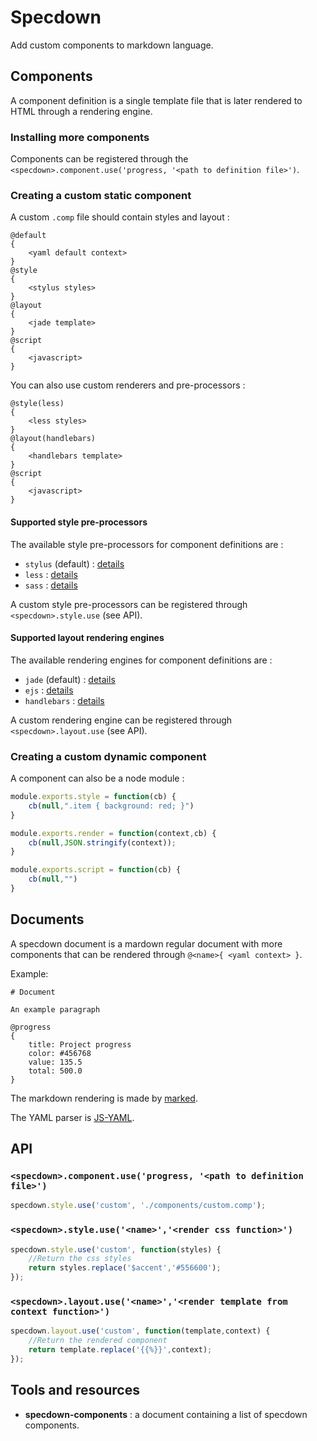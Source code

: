 # Specdown

Add custom components to markdown language.

## Components

A component definition is a single template file that is later rendered to HTML through a rendering engine.

### Installing more components

Components can be registered through the `<specdown>.component.use('progress, '<path to definition file>')`.

### Creating a custom static component

A custom `.comp` file should contain styles and layout :

```
@default
{
	<yaml default context>
}
@style
{
	<stylus styles>
}
@layout
{
	<jade template>
}
@script
{
	<javascript>
}
```

You can also use custom renderers and pre-processors :

```
@style(less)
{
	<less styles>
}
@layout(handlebars)
{
	<handlebars template>
}
@script
{
	<javascript>
}
```

#### Supported style pre-processors

The available style pre-processors for component definitions are :

* `stylus` (default) : [details](https://github.com/stylus/stylus)
* `less` : [details](https://github.com/less/less.js)
* `sass` : [details](https://github.com/sass/node-sass)

A custom style pre-processors can be registered through `<specdown>.style.use` (see API).

#### Supported layout rendering engines

The available rendering engines for component definitions are :

* `jade` (default) : [details](https://github.com/jadejs/jade)
* `ejs` : [details](https://github.com/tj/ejs)
* `handlebars` : [details](https://github.com/wycats/handlebars.js)

A custom rendering engine can be registered through `<specdown>.layout.use` (see API).

### Creating a custom dynamic component

A component can also be a node module : 

```javascript
module.exports.style = function(cb) {
	cb(null,".item { background: red; }")
}

module.exports.render = function(context,cb) {
	cb(null,JSON.stringify(context));
}

module.exports.script = function(cb) {
	cb(null,"")
}
```

## Documents

A specdown document is a mardown regular document with more components that can be rendered through `@<name>{ <yaml context> }`.

Example:

```
# Document

An example paragraph

@progress
{
	title: Project progress
	color: #456768
	value: 135.5
	total: 500.0
}
```

The markdown rendering is made by [marked](https://github.com/chjj/marked).

The YAML parser is [JS-YAML](https://github.com/nodeca/js-yaml).

## API

### `<specdown>.component.use('progress, '<path to definition file>')`

```javascript
specdown.style.use('custom', './components/custom.comp');
```

### `<specdown>.style.use('<name>','<render css function>')`

```javascript
specdown.style.use('custom', function(styles) {
	//Return the css styles
	return styles.replace('$accent','#556600');
});
```

### `<specdown>.layout.use('<name>','<render template from context function>')`

```javascript
specdown.layout.use('custom', function(template,context) {
	//Return the rendered component
	return template.replace('{{%}}',context);
});
```

## Tools and resources

* **specdown-components** : a document containing a list of specdown components.